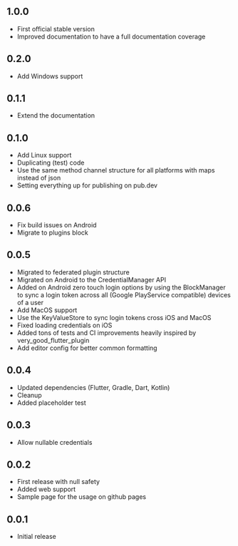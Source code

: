 ## 1.0.0

* First official stable version
* Improved documentation to have a full documentation coverage

## 0.2.0

* Add Windows support

## 0.1.1

* Extend the documentation

## 0.1.0

* Add Linux support
* Duplicating (test) code
* Use the same method channel structure for all platforms with maps instead of
  json
* Setting everything up for publishing on pub.dev

## 0.0.6

* Fix build issues on Android
* Migrate to plugins block

## 0.0.5

* Migrated to federated plugin structure
* Migrated on Android to the CredentialManager API
* Added on Android zero touch login options by using the BlockManager to sync a
  login token across all (Google PlayService compatible) devices of a user
* Add MacOS support
* Use the KeyValueStore to sync login tokens cross iOS and MacOS
* Fixed loading credentials on iOS
* Added tons of tests and CI improvements heavily inspired by
  very_good_flutter_plugin
* Add editor config for better common formatting

## 0.0.4

* Updated dependencies (Flutter, Gradle, Dart, Kotlin)
* Cleanup
* Added placeholder test

## 0.0.3

* Allow nullable credentials

## 0.0.2

* First release with null safety
* Added web support
* Sample page for the usage on github pages

## 0.0.1

* Initial release
